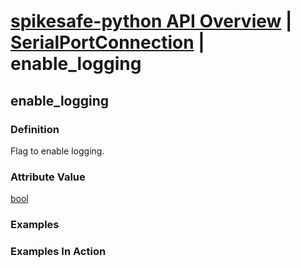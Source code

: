 # [spikesafe-python API Overview](/spikesafe_python_lib_docs/README.md) | [SerialPortConnection](/spikesafe_python_lib_docs/SerialPortConnection/README.md) | enable_logging

## enable_logging

### Definition
Flag to enable logging.

### Attribute Value
[bool](https://docs.python.org/3/library/stdtypes.html#boolean-values) 

### Examples

### Examples In Action